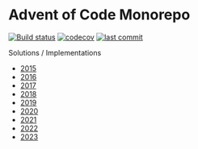 # Advent of Code Monorepo
[![Build status](https://github.com/chriswk/adventofcode/workflows/Build/badge.svg)](https://github.com/chriswk/adventofcode/actions?query=workflow%3A%22Build%22)
[![codecov](https://codecov.io/gh/chriswk/adventofcode/branch/main/graph/badge.svg?token=AOBAPQMN13)](https://codecov.io/gh/chriswk/adventofcode)
[![last commit](https://img.shields.io/github/last-commit/chriswk/adventofcode.svg)](https://github.com/chriswk/adventofcode)

Solutions / Implementations
* [2015](https://github.com/chriswk/adventofcode/tree/main/src/main/kotlin/com/chriswk/aoc/advent2015)
* [2016](https://github.com/chriswk/adventofcode/tree/main/src/main/kotlin/com/chriswk/aoc/advent2016)
* [2017](https://github.com/chriswk/adventofcode/tree/main/src/main/kotlin/com/chriswk/aoc/advent2017)
* [2018](https://github.com/chriswk/adventofcode/tree/main/src/main/kotlin/com/chriswk/aoc/advent2018)
* [2019](https://github.com/chriswk/adventofcode/tree/main/src/main/kotlin/com/chriswk/aoc/advent2019)
* [2020](https://github.com/chriswk/adventofcode/tree/main/src/main/kotlin/com/chriswk/aoc/advent2020)
* [2021](https://github.com/chriswk/adventofcode/tree/main/src/main/kotlin/com/chriswk/aoc/advent2021)
* [2022](https://github.com/chriswk/adventofcode/tree/main/src/main/kotlin/com/chriswk/aoc/advent2022)
* [2023](https://github.com/chriswk/adventofcode/tree/main/src/main/kotlin/com/chriswk/aoc/advent2023)